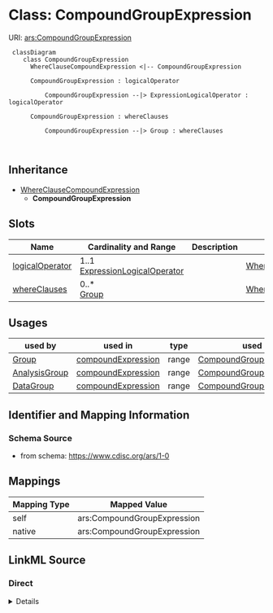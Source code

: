 # Class: CompoundGroupExpression



URI: [ars:CompoundGroupExpression](https://www.cdisc.org/ars/1-0CompoundGroupExpression)



```mermaid
 classDiagram
    class CompoundGroupExpression
      WhereClauseCompoundExpression <|-- CompoundGroupExpression
      
      CompoundGroupExpression : logicalOperator
        
          CompoundGroupExpression --|> ExpressionLogicalOperator : logicalOperator
        
      CompoundGroupExpression : whereClauses
        
          CompoundGroupExpression --|> Group : whereClauses
        
      
```





## Inheritance
* [WhereClauseCompoundExpression](WhereClauseCompoundExpression.md)
    * **CompoundGroupExpression**



## Slots

| Name | Cardinality and Range | Description | Inheritance |
| ---  | --- | --- | --- |
| [logicalOperator](logicalOperator.md) | 1..1 <br/> [ExpressionLogicalOperator](ExpressionLogicalOperator.md) |  | [WhereClauseCompoundExpression](WhereClauseCompoundExpression.md) |
| [whereClauses](whereClauses.md) | 0..* <br/> [Group](Group.md) |  | [WhereClauseCompoundExpression](WhereClauseCompoundExpression.md) |





## Usages

| used by | used in | type | used |
| ---  | --- | --- | --- |
| [Group](Group.md) | [compoundExpression](compoundExpression.md) | range | [CompoundGroupExpression](CompoundGroupExpression.md) |
| [AnalysisGroup](AnalysisGroup.md) | [compoundExpression](compoundExpression.md) | range | [CompoundGroupExpression](CompoundGroupExpression.md) |
| [DataGroup](DataGroup.md) | [compoundExpression](compoundExpression.md) | range | [CompoundGroupExpression](CompoundGroupExpression.md) |






## Identifier and Mapping Information







### Schema Source


* from schema: https://www.cdisc.org/ars/1-0





## Mappings

| Mapping Type | Mapped Value |
| ---  | ---  |
| self | ars:CompoundGroupExpression |
| native | ars:CompoundGroupExpression |





## LinkML Source

<!-- TODO: investigate https://stackoverflow.com/questions/37606292/how-to-create-tabbed-code-blocks-in-mkdocs-or-sphinx -->

### Direct

<details>
```yaml
name: CompoundGroupExpression
from_schema: https://www.cdisc.org/ars/1-0
rank: 1000
is_a: WhereClauseCompoundExpression
slot_usage:
  whereClauses:
    name: whereClauses
    domain_of:
    - WhereClauseCompoundExpression
    range: Group
    inlined: false

```
</details>

### Induced

<details>
```yaml
name: CompoundGroupExpression
from_schema: https://www.cdisc.org/ars/1-0
rank: 1000
is_a: WhereClauseCompoundExpression
slot_usage:
  whereClauses:
    name: whereClauses
    domain_of:
    - WhereClauseCompoundExpression
    range: Group
    inlined: false
attributes:
  logicalOperator:
    name: logicalOperator
    from_schema: https://www.cdisc.org/ars/1-0
    rank: 1000
    alias: logicalOperator
    owner: CompoundGroupExpression
    domain_of:
    - WhereClauseCompoundExpression
    range: ExpressionLogicalOperator
    required: true
  whereClauses:
    name: whereClauses
    from_schema: https://www.cdisc.org/ars/1-0
    rank: 1000
    multivalued: true
    list_elements_ordered: true
    alias: whereClauses
    owner: CompoundGroupExpression
    domain_of:
    - WhereClauseCompoundExpression
    range: Group
    inlined: false

```
</details>